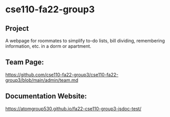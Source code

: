 # cse110-fa22-group3

## Project

A webpage for roommates to simplify to-do lists, bill dividing, remembering information, etc. in a dorm or apartment.

## Team Page:

https://github.com/cse110-fa22-group3/cse110-fa22-group3/blob/main/admin/team.md

## Documentation Website:

https://atomgroup530.github.io/fa22-cse110-group3-jsdoc-test/
